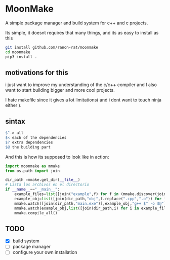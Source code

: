 # MoonMake

A simple package manager and build system for c++ and c projects.

Its simple, it doesnt requires that many things, and its as easy to install as this


```bash
git install github.com/ranon-rat/moonmake
cd moonmake
pip3 install .
```

## motivations for this

i just want to improve my understanding of the c/c++ compiler and I also want to start building bigger and more cool projects.

I hate makefile since it gives a lot limitations( and i dont want to touch ninja either ).

## sintax

```makefile
$^-> all 
$< each of the dependencies
$? extra dependencies 
$@ the building part
```

And this is how its supposed to look like in action:

```py
import moonmake as mmake
from os.path import join

dir_path =mmake.get_dir(__file__)
# Lista los archivos en el directorio
if __name__=="__main__":
    example_files=list([join("example",f) for f in (mmake.discover(join(dir_path,"example"),".cpp"))])
    example_obj=list([join(dir_path,"obj",f.replace(".cpp",".o")) for f in example_files])
    mmake.watch([join(dir_path,"main.exe")],example_obj,"g++ $^ -o $@")
    mmake.watch(example_obj,list([join(dir_path,i) for i in example_files]),"g++ -c $< -o $@")
    mmake.compile_all()
```

## TODO

- [x] build system
- [ ] package manager
- [ ] configure your own installation
